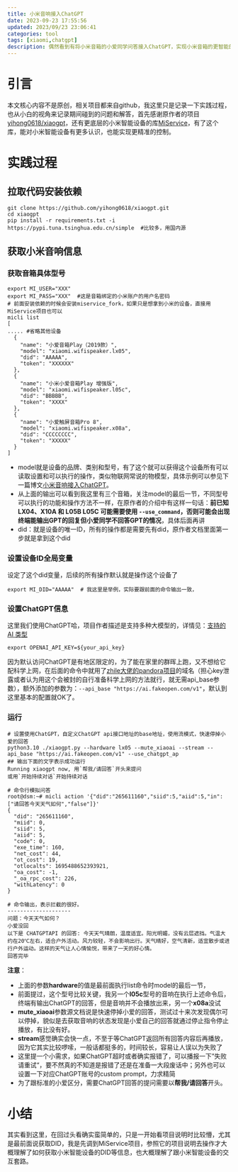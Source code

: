 ```yaml
---
title: 小米音响接入ChatGPT
date: 2023-09-23 17:55:56
updated: 2023/09/23 23:06:41
categories: tool
tags: [xiaomi,chatgpt]
description: 偶然看到有将小米音箱的小爱同学问答接入ChatGPT，实现小米音箱的更智能的回答，来实践一把。
---
```



# 引言

本文核心内容不是原创，相关项目都来自github，我这里只是记录一下实践过程，也从小白的视角来记录期间碰到的问题和解答，首先感谢原作者的项目[yihong0618/xiaogpt](https://github.com/yihong0618/xiaogpt)，还有更底层的小米智能设备的库[MiService](https://github.com/Yonsm/MiService)，有了这个库，能对小米智能设备有更多认识，也能实现更精准的控制。

# 实践过程

## 拉取代码安装依赖

```shell
git clone https://github.com/yihong0618/xiaogpt.git
cd xiaogpt
pip install -r requirements.txt -i https://pypi.tuna.tsinghua.edu.cn/simple  #比较多，用国内源
```



## 获取小米音响信息

### 获取音箱具体型号

```
export MI_USER="XXX"
export MI_PASS="XXX"  #这是音箱绑定的小米账户的用户名密码
# 前面安装依赖的时候会安装miservice_fork，如果只是想拿到小米的设备，直接用MiService项目也可以
micli list
[
..... #省略其他设备
  {
    "name": "小爱音箱Play（2019款）",
    "model": "xiaomi.wifispeaker.lx05",
    "did": "AAAAA",
    "token": "XXXXXX"
  },
  {
    "name": "小米小爱音箱Play 增强版",
    "model": "xiaomi.wifispeaker.l05c",
    "did": "BBBBB",
    "token": "XXXX"
  },
  {
    "name": "小爱触屏音箱Pro 8",
    "model": "xiaomi.wifispeaker.x08a",
    "did": "CCCCCCCC",
    "token": "XXXXX"
  }
]
```

- model就是设备的品牌、类别和型号，有了这个就可以获得这个设备所有可以读取设置和可以执行的操作，类似物联网常说的物模型，具体示例可以参见下一篇博文[小米音响接入ChatGPT](/2023/09/23/control-xiaomi-speaker-cmdline/index.html)。
- 从上面的输出可以看到我这里有三个音箱，关注model的最后一节，不同型号可以执行的功能和操作方法不一样，在原作者的介绍中有这样一句话：**前已知 LX04、X10A 和 L05B L05C 可能需要使用 `--use_command`，否则可能会出现终端能输出GPT的回复但小爱同学不回答GPT的情况**，具体后面再讲
- did：就是设备的唯一ID，所有的操作都是需要先有did，原作者文档里面第一步就是拿到这个did



### 设置设备ID全局变量

设定了这个did变量，后续的所有操作默认就是操作这个设备了

```
export MI_DID="AAAAA"  # 我这里是举例，实际要跟前面的命令输出一致，
```



### 设置ChatGPT信息

这里我们使用ChatGPT哈，项目作者描述是支持多种大模型的，详情见：[支持的 AI 类型](https://github.com/yihong0618/xiaogpt#%E6%94%AF%E6%8C%81%E7%9A%84-ai-%E7%B1%BB%E5%9E%8B)

```
export OPENAI_API_KEY=${your_api_key}
```

因为默认访问ChatGPT是有地区限定的，为了能在家里的群晖上跑，又不想给它配科学上网，在后面的命令中就用了[zhile大佬的pandora项目](https://github.com/zhile-io/pandora)的域名（担心key泄露或者认为用这个会被封的自行准备科学上网的方法就行，就无需api_base参数），额外添加的参数为：`--api_base "https://ai.fakeopen.com/v1"`，默认到这里基本的配置就OK了。



### 运行

```
# 设置使用ChatGPT，自定义ChatGPT api接口地址的base地址，使用流模式，快速停掉小爱的回答
python3.10 ./xiaogpt.py --hardware lx05 --mute_xiaoai --stream --api_base "https://ai.fakeopen.com/v1" --use_chatgpt_ap
## 输出下面的文字表示成功运行
Running xiaogpt now, 用`帮我/请回答`开头来提问
或用`开始持续对话`开始持续对话

# 命令行模拟问答
root@dsm:~# micli action '{"did":"265611160","siid":5,"aiid":5,"in":["请回答今天天气如何","false"]}'
{
  "did": "265611160",
  "miid": 0,
  "siid": 5,
  "aiid": 5,
  "code": 0,
  "exe_time": 160,
  "net_cost": 44,
  "ot_cost": 19,
  "otlocalts": 1695488652393921,
  "oa_cost": -1,
  "_oa_rpc_cost": 226,
  "withLatency": 0
}

# 命令输出，表示拦截的很好。
--------------------
问题：今天天气如何？
小爱没回
以下是 CHATGPTAPI 的回答: 今天天气晴朗，温度适宜。阳光明媚，没有云层遮挡。气温大约在20℃左右，适合户外活动。风力较轻，不会影响出行。天气晴好，空气清新，适宜散步或进行户外运动。这样的天气让人心情愉悦，带来了一天的好心情。
回答完毕
```

**注意**：

- 上面的参数**hardware**的值是最前面执行list命令时model的最后一节，
- 前面提过，这个型号比较关键，我另一个**l05c**型号的音响在执行上述命令后，终端有输出ChatGPT的回答，但是音响并不会播放出来，另一个**x08a**没试
- **mute_xiaoai**参数源文档说是快速停掉小爱的回答，测试过十来次发现偶尔可以停掉，貌似是去获取音响的状态发现是小爱自己的回答就通过停止指令停止播放，有比没有好。
- **stream**感觉确实会快一点，不至于等ChatGPT返回所有回答内容后再播放，因为它其实比较啰嗦，一般话都挺多的，时间较长，容易让人误以为失败了
- 这里提一个小需求，如果ChatGPT超时或者确实报错了，可以播报一下”失败请重试“，要不然真的不知道是报错了还是在准备一大段废话中；另外也可以设置一下对应ChatGPT账号的custom prompt，力求精简
- 为了跟标准的小爱区分，需要ChatGPT回答的提问需要以**帮我/请回答**开头。



# 小结

其实看到这里，在回过头看确实蛮简单的，只是一开始看项目说明时比较懵，尤其是最前面说获取DID，我是先调到MiService项目，参照它的项目说明去操作才大概理解了如何获取小米智能设备的DID等信息，也大概理解了跟小米智能设备的交互套路。
